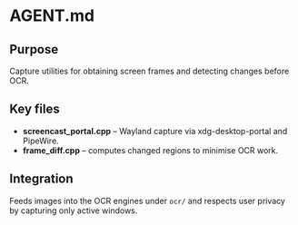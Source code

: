 # AGENT.md

## Purpose
Capture utilities for obtaining screen frames and detecting changes before OCR.

## Key files
- **screencast_portal.cpp** – Wayland capture via xdg-desktop-portal and PipeWire.
- **frame_diff.cpp** – computes changed regions to minimise OCR work.

## Integration
Feeds images into the OCR engines under `ocr/` and respects user privacy by capturing only active windows.
